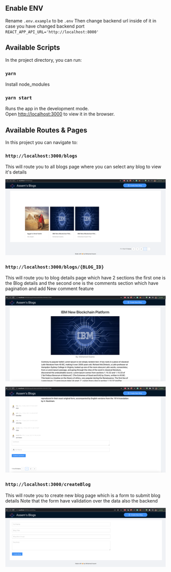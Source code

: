 ## Enable ENV

Rename `.env.example` to be `.env`
Then change backend url inside of it in case you have changed backend port `REACT_APP_API_URL='http://localhost:8000'
`

## Available Scripts

In the project directory, you can run:

### `yarn`

Install node_modules

### `yarn start`

Runs the app in the development mode.\
Open [http://localhost:3000](http://localhost:3000) to view it in the browser.

## Available Routes & Pages

In this project you can navigate to:

### `http://localhost:3000/blogs`

This will route you to all blogs page where you can select any blog to view it's details

![All Blogs Page with Pagination](./public/allBlogs.png)

### `http://localhost:3000/blogs/{BLOG_ID}`

This will route you to blog details page which have 2 sections the first one is the
Blog details and the second one is the comments section which have pagination and add 
New comment feature

![Single blog page section 1](./public/singleBlog1.png)

![Single blog page section 2](./public/singleBlog2.png)

### `http://localhost:3000/createBlog`

This will route you to create new blog page which is a form to submit blog details
Note that the form have validation over the data also the backend

![Create Blog Page](./public/createBlog.png)
